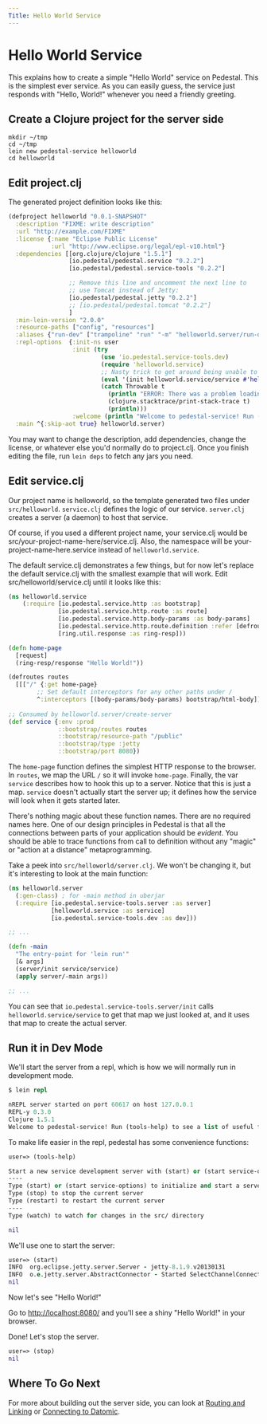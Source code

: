 ```yaml
---
Title: Hello World Service
---
```


<!--
 Copyright 2013 Relevance, Inc.

 The use and distribution terms for this software are covered by the
 Eclipse Public License 1.0 (http://opensource.org/licenses/eclipse-1.0)
 which can be found in the file epl-v10.html at the root of this distribution.

 By using this software in any fashion, you are agreeing to be bound by
 the terms of this license.

 You must not remove this notice, or any other, from this software.
-->

# Hello World Service

This explains how to create a simple "Hello World" service on
Pedestal. This is the simplest ever service. As you can easily guess,
the service just responds with "Hello, World!" whenever you need a
friendly greeting.

## Create a Clojure project for the server side

```
mkdir ~/tmp
cd ~/tmp
lein new pedestal-service helloworld
cd helloworld
```

## Edit project.clj

The generated project definition looks like this:

```clojure
(defproject helloworld "0.0.1-SNAPSHOT"
  :description "FIXME: write description"
  :url "http://example.com/FIXME"
  :license {:name "Eclipse Public License"
            :url "http://www.eclipse.org/legal/epl-v10.html"}
  :dependencies [[org.clojure/clojure "1.5.1"]
                 [io.pedestal/pedestal.service "0.2.2"]
                 [io.pedestal/pedestal.service-tools "0.2.2"]

                 ;; Remove this line and uncomment the next line to
                 ;; use Tomcat instead of Jetty:
                 [io.pedestal/pedestal.jetty "0.2.2"]
                 ;; [io.pedestal/pedestal.tomcat "0.2.2"]
                 ]
  :min-lein-version "2.0.0"
  :resource-paths ["config", "resources"]
  :aliases {"run-dev" ["trampoline" "run" "-m" "helloworld.server/run-dev"]}
  :repl-options  {:init-ns user
                  :init (try
                          (use 'io.pedestal.service-tools.dev)
                          (require 'helloworld.service)
                          ;; Nasty trick to get around being unable to reference non-clojure.core symbols in :init
                          (eval '(init helloworld.service/service #'helloworld.service/routes))
                          (catch Throwable t
                            (println "ERROR: There was a problem loading io.pedestal.service-tools.dev")
                            (clojure.stacktrace/print-stack-trace t)
                            (println)))
                  :welcome (println "Welcome to pedestal-service! Run (tools-help) to see a list of useful functions.")}
  :main ^{:skip-aot true} helloworld.server)
```

You may want to change the description, add dependencies, change the
license, or whatever else you'd normally do to project.clj. Once you
finish editing the file, run `lein deps` to fetch any jars you need.

## Edit service.clj

Our project name is helloworld, so the template generated two files
under `src/helloworld`. `service.clj` defines the logic of our 
service. `server.clj` creates a server (a daemon) to host that
service.

Of course, if you used a different project name, your service.clj
would be src/your-project-name-here/service.clj. Also, the namespace
will be your-project-name-here.service instead of `helloworld.service`.

The default service.clj demonstrates a few things, but for now let's
replace the default service.clj with the smallest example that will
work. Edit src/helloworld/service.clj until it looks like this:

```clojure
(ns helloworld.service
    (:require [io.pedestal.service.http :as bootstrap]
              [io.pedestal.service.http.route :as route]
              [io.pedestal.service.http.body-params :as body-params]
              [io.pedestal.service.http.route.definition :refer [defroutes]]
              [ring.util.response :as ring-resp]))

(defn home-page
  [request]
  (ring-resp/response "Hello World!"))

(defroutes routes
  [[["/" {:get home-page}
        ;; Set default interceptors for any other paths under /
        ^:interceptors [(body-params/body-params) bootstrap/html-body]]]])
  
;; Consumed by helloworld.server/create-server
(def service {:env :prod
              ::bootstrap/routes routes
              ::bootstrap/resource-path "/public"
              ::bootstrap/type :jetty
              ::bootstrap/port 8080})
```

The `home-page` function defines the simplest HTTP response to the
browser. In `routes`, we map the URL `/` so it will invoke
`home-page`. Finally, the var `service` describes how to hook
this up to a server. Notice that this is just a map. `service`
doesn't actually start the server up; it defines how the service will
look when it gets started later.

There's nothing magic about these function names. There are no
required names here. One of our design principles in Pedestal is that
all the connections between parts of your application should be
_evident_. You should be able to trace functions from call to
definition without any "magic" or "action at a distance"
metaprogramming.

Take a peek into `src/helloworld/server.clj`. We won't be changing it,
but it's interesting to look at the main function:

``` clojure
(ns helloworld.server
  (:gen-class) ; for -main method in uberjar
  (:require [io.pedestal.service-tools.server :as server]
            [helloworld.service :as service]
            [io.pedestal.service-tools.dev :as dev]))

;; ...

(defn -main
  "The entry-point for 'lein run'"
  [& args]
  (server/init service/service)
  (apply server/-main args))

;; ...

```

You can see that `io.pedestal.service-tools.server/init` calls `helloworld.service/service` 
to get that map we just looked at, and it uses that map to create the actual server.


## Run it in Dev Mode

We'll start the server from a repl, which is how we will normally run in development mode.

```clojure
$ lein repl

nREPL server started on port 60617 on host 127.0.0.1
REPL-y 0.3.0
Clojure 1.5.1
Welcome to pedestal-service! Run (tools-help) to see a list of useful functions.
```

To make life easier in the repl, pedestal has some convenience functions: 

```clojure
user=> (tools-help)

Start a new service development server with (start) or (start service-options)
----
Type (start) or (start service-options) to initialize and start a server
Type (stop) to stop the current server
Type (restart) to restart the current server
----
Type (watch) to watch for changes in the src/ directory

nil
```

We'll use one to start the server:

```clojure
user=> (start)
INFO  org.eclipse.jetty.server.Server - jetty-8.1.9.v20130131
INFO  o.e.jetty.server.AbstractConnector - Started SelectChannelConnector@0.0.0.0:8080
nil
```

Now let's see "Hello World!"

Go to [http://localhost:8080/](http://localhost:8080/)  and you'll see a shiny "Hello World!" in your browser.

Done! Let's stop the server.

```clojure
user=> (stop)
nil
```

## Where To Go Next

For more about building out the server side, you can look at
[Routing and Linking](/documentation/service-routing/) or
[Connecting to Datomic](/documentation/connecting-to-datomic/).

